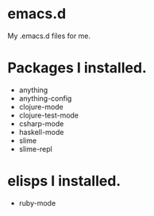 emacs.d
========================================

My .emacs.d files for me.

Packages I installed.
========================================

* anything
* anything-config
* clojure-mode
* clojure-test-mode
* csharp-mode
* haskell-mode
* slime
* slime-repl

elisps I installed.
=======================================

* ruby-mode
